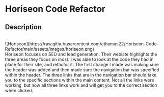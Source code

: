 # Horiseon Code Refactor
## Description
<br>
![Horiseon](https://raw.githubusercontent.com/ethomas22/Horiseon-Code-Refactor/main/assets/images/horiseon.png)
<br>
Horiseon focuses on SEO and lead generation.  Their webiste highlights the three areas they focus on most.
I was able to look at the code they had in place for their site, and refactor it.
The first change I made was making sure the header was added and then made sure the navigation bar was specified within the header.
The three links that are in the navigation bar should take you to the specific sections within the main content.  Not all the links were working, but now all three links work and will get you to the correct section when clicked.


